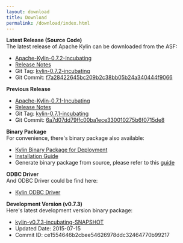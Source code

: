 ```yaml
---
layout: download
title: Download
permalink: /download/index.html
---
```


__Latest Release (Source Code)__  
The latest release of Apache Kylin can be downloaded from the ASF:
  * [Apache-Kylin-0.7.2-Incubating](http://www.apache.org/dyn/closer.cgi/incubator/kylin/apache-kylin-0.7.2-incubating)
  * [Release Notes](../docs/release_notes.html)
  * Git Tag: [kylin-0.7.2-incubating](https://github.com/apache/incubator-kylin/tree/kylin-0.7.2-incubating)
  * Git Commit: [f7a28422645bc209b2c38bb05b24a340444f9066](https://github.com/apache/incubator-kylin/commit/f7a28422645bc209b2c38bb05b24a340444f9066)

__Previous Release__  
  * [Apache-Kylin-0.7.1-Incubating](http://www.apache.org/dyn/closer.cgi/incubator/kylin/apache-kylin-0.7.1-incubating)
  * [Release Notes](../docs/release_notes.html)
  * Git Tag: [kylin-0.7.1-incubating](https://github.com/apache/incubator-kylin/tree/kylin-0.7.1-incubating)
  * Git Commit: [6a7d07dd79ffc00ba1ece330010275b6f0715de8](https://github.com/apache/incubator-kylin/commit/6a7d07dd79ffc00ba1ece330010275b6f0715de8)

__Binary Package__  
For convenience, there's binary package also available:

  * [Kylin Binary Package for Deployment](kylin-0.7.2-incubating.tar.gz)
  * [Installation Guide](../docs/install)
  * Generate binary package from source, please refer to this [guide](../docs/howto/howto_package.html)
    
__ODBC Driver__  
And ODBC Driver could be find here:

  * [Kylin ODBC Driver](KylinODBCDriver.zip)

__Development Version (v0.7.3)__  
Here's latest development version binary package:

  * [kylin-v0.7.3-incubating-SNAPSHOT](kylin-0.7.3-incubating-SNAPSHOT.tar.gz)
  * Updated Date: 2015-07-15
  * Commit ID: ce1554646b2cbee54626978ddc32464770b99217



